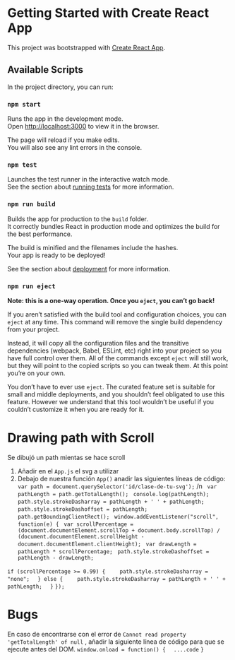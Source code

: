 # Getting Started with Create React App

This project was bootstrapped with [Create React App](https://github.com/facebook/create-react-app).

## Available Scripts

In the project directory, you can run:

### `npm start`

Runs the app in the development mode.\
Open [http://localhost:3000](http://localhost:3000) to view it in the browser.

The page will reload if you make edits.\
You will also see any lint errors in the console.

### `npm test`

Launches the test runner in the interactive watch mode.\
See the section about [running tests](https://facebook.github.io/create-react-app/docs/running-tests) for more information.

### `npm run build`

Builds the app for production to the `build` folder.\
It correctly bundles React in production mode and optimizes the build for the best performance.

The build is minified and the filenames include the hashes.\
Your app is ready to be deployed!

See the section about [deployment](https://facebook.github.io/create-react-app/docs/deployment) for more information.

### `npm run eject`

**Note: this is a one-way operation. Once you `eject`, you can’t go back!**

If you aren’t satisfied with the build tool and configuration choices, you can `eject` at any time. This command will remove the single build dependency from your project.

Instead, it will copy all the configuration files and the transitive dependencies (webpack, Babel, ESLint, etc) right into your project so you have full control over them. All of the commands except `eject` will still work, but they will point to the copied scripts so you can tweak them. At this point you’re on your own.

You don’t have to ever use `eject`. The curated feature set is suitable for small and middle deployments, and you shouldn’t feel obligated to use this feature. However we understand that this tool wouldn’t be useful if you couldn’t customize it when you are ready for it.


# Drawing path with Scroll

Se dibujó un path mientas se hace scroll

1. Añadir en el `App.js` el svg a utilizar
2. Debajo de nuestra función `App()` anadir las siguientes líneas de código:
` var path = document.querySelector('id/clase-de-tu-svg');` /n 
` var pathLength = path.getTotalLength();`
` console.log(pathLength);`
` path.style.strokeDasharray = pathLength + ' ' + pathLength;`
` path.style.strokeDashoffset = pathLength;`
` path.getBoundingClientRect();`
` window.addEventListener("scroll", function(e) {`
` var scrollPercentage = (document.documentElement.scrollTop + document.body.scrollTop) / (document.documentElement.scrollHeight - document.documentElement.clientHeight);`
` var drawLength = pathLength * scrollPercentage;`
` path.style.strokeDashoffset = pathLength - drawLength;`

`if (scrollPercentage >= 0.99) {`
`    path.style.strokeDasharray = "none";`
`  } else {`
`    path.style.strokeDasharray = pathLength + ' ' + pathLength;`
`  }`
`});`

# Bugs
En caso de encontrarse con el error de `Cannot read property 'getTotalLength' of null` , añadir la siguiente línea de código para que se ejecute antes del DOM.
`window.onload = function() {`
`  ....code`
`}`
